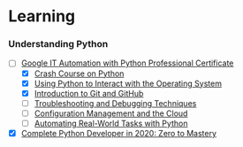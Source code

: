 # Learning 

### Understanding Python
- [ ] [Google IT Automation with Python Professional Certificate](https://www.coursera.org/professional-certificates/google-it-automation)
	- [X] [Crash Course on Python](https://www.coursera.org/learn/python-crash-course?specialization=google-it-automation)
	- [X] [Using Python to Interact with the Operating System](https://www.coursera.org/learn/python-operating-system?specialization=google-it-automation)
	- [X] [Introduction to Git and GitHub](https://www.coursera.org/learn/introduction-git-github?specialization=google-it-automation)
	- [ ] [Troubleshooting and Debugging Techniques](https://www.coursera.org/learn/troubleshooting-debugging-techniques?specialization=google-it-automation)
	- [ ] [Configuration Management and the Cloud](https://www.coursera.org/learn/configuration-management-cloud?specialization=google-it-automation)
	- [ ] [Automating Real-World Tasks with Python](https://www.coursera.org/learn/automating-real-world-tasks-python?specialization=google-it-automation)

- [X] [Complete Python Developer in 2020: Zero to Mastery](https://www.udemy.com/course/complete-python-developer-zero-to-mastery/)
